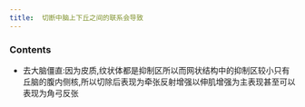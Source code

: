 ```yaml
---
title:  切断中脑上下丘之间的联系会导致
--- 
```


### Contents
- 去大脑僵直:因为皮质,纹状体都是抑制区所以而网状结构中的抑制区较小只有丘脑的腹内侧核,所以切除后表现为牵张反射增强以伸肌增强为主表现甚至可以表现为角弓反张
